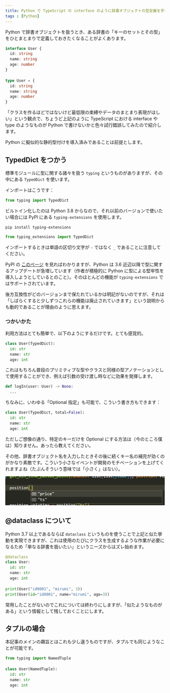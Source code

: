 ```yaml
---
title: Python で TypeScript の interface のように辞書オブジェクトの型定義を手軽に行う
tags : [Python]
---
```


Python で辞書オブジェクトを扱うとき、ある辞書の「キーのセットとその型」をひとまとまりで定義しておきたくなることがよくあります。

```ts
interface User {
  id: string
  name: string
  age: number
}

type User = {
  id: string
  name: string
  age: number
}
```

「クラスを作るほどではないけど最低限の束縛やデータのまとまり表現がほしい」という観点で、ちょうど上記のように TypeScript における interface や type のようなものが Python で書けないかと色々試行錯誤してみたので紹介します。

Python に擬似的な静的型付けを導入済みであることは前提とします。

## TypedDict をつかう

標準モジュールに型に関する諸々を扱う `typing` というものがありますが、その中にある `TypedDict` を使います。

インポートはこうです：

```python
from typing import TypedDict
```

ビルトイン化したのは Python 3.8 からなので、それ以前のバージョンで使いたい場合には PyPl にある `typing-extensions` を使用します。

```shell
pip install typing-extensions
```

```python
from typing_extensions import TypedDict
```

インポートするときは単語の区切り文字が `-` ではなく `_` であることに注意してください。

PyPl の [このページ](https://pypi.org/project/typing-extensions/) を見ればわかりますが、Python は 3.6 近辺以降で型に関するアップデートが急増しています（作者が積極的に Python に型による堅牢性を導入しようとしているとのこと）。そのほとんどの機能が `typing-extensions` ではサポートされています。

<div class="box-common box-info">
<p>後方互換性がどのバージョンまで保たれているかは明記がないのですが、それは「しばらくすると少しずつこれらの機能は廃止されていきます」という説明からも動的であることが理由のように思えます。</p>
</div>

### つかいかた

利用方法はとても簡単で、以下のようにするだけです。とても感覚的。

```python
class User(TypedDict):
  id: str
  name: str
  age: int
```

これはもちろん普段のプリミティブな型やクラスと同様の型アノテーションとして使用することができ、例えば引数の受け渡し時などに効果を発揮します。

```python
def logIn(user: User) -> None:
  ...
```

ちなみに、いわゆる「Optional 指定」も可能で、こういう書き方もできます：

```python
class User(TypedDict, total=False):
  id: str
  name: str
  age: int
```

ただしご想像の通り、特定のキーだけを Optional にする方法は（今のところ僕は）知りません。あったら教えてください。

その他、辞書オブジェクト名を入力したときその後に続くキー名の補完が効くのがかなり素敵です。こういう小さなイベントが開発のモチベーションを上げてくれますよね（たぶんそういう意味では「小さく」はない）。

![typeddict-example](../images/typeddict-example.png)

## @dataclass について

Python 3.7 以上であるならば `dataclass` というものを使うことで上記と似た挙動を実現できますが、これは使用のたびにクラスを生成するような作業が必要になるため「単なる辞書を扱いたい」というニーズからはズレ始めます。

```python
@dataclass
class User:
  id: str
  name: str
  age: int

print(User("id0001", "mirumi", 3))
print(User(id="id0001", name="mirumi", age=3))
```

常用したことがないのでこれについては終わりにしますが、「似たようなものがある」という情報として残しておくことにします。

## タプルの場合

本記事のメインの趣旨とはこれも少し違うものですが、タプルでも同じようなことが可能です。

```python
from typing import NamedTuple

class User(NamedTuple):
  id: str
  name: str
  age: int
```

